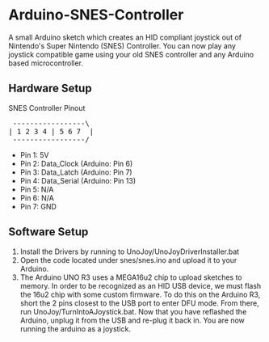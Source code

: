 # Arduino-SNES-Controller
A small Arduino sketch which creates an HID compliant joystick out of Nintendo's Super Nintendo (SNES) Controller.
You can now play any joystick compatible game using your old SNES controller and any Arduino based microcontroller.

## Hardware Setup

SNES Controller Pinout
<pre>
 -----------------\
| 1 2 3 4 | 5 6 7  |
 -----------------/</pre>
 <ul>
  <li>Pin 1: 5V</li>
  <li>Pin 2: Data_Clock (Arduino: Pin 6)</li>
  <li>Pin 3: Data_Latch (Arduino: Pin 7)</li>
  <li>Pin 4: Data_Serial (Arduino: Pin 13)</li>
  <li>Pin 5: N/A</li>
  <li>Pin 6: N/A</li>
  <li>Pin 7: GND</li>
 </ul>
 
## Software Setup
<ol>
  <li>Install the Drivers by running to UnoJoy/UnoJoyDriverInstaller.bat</li>
  <li>Open the code located under snes/snes.ino and upload it to your Arduino.</li>
  <li>The Arduino UNO R3 uses a MEGA16u2 chip to upload sketches to memory. In order to be recognized as an HID USB device,
  we must flash the 16u2 chip with some custom firmware. To do this on the Arduino R3, short the 2 pins closest to the USB port to enter
  DFU mode. From there, run UnoJoy/TurnIntoAJoystick.bat. Now that you have reflashed the Arduino, unplug it from the USB and re-plug it
  back in. You are now running the arduino as a joystick.</li>
  
</ol>
